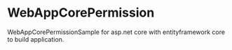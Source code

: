 # WebAppCorePermission
WebAppCorePermissionSample for asp.net core with entityframework core to build application.
